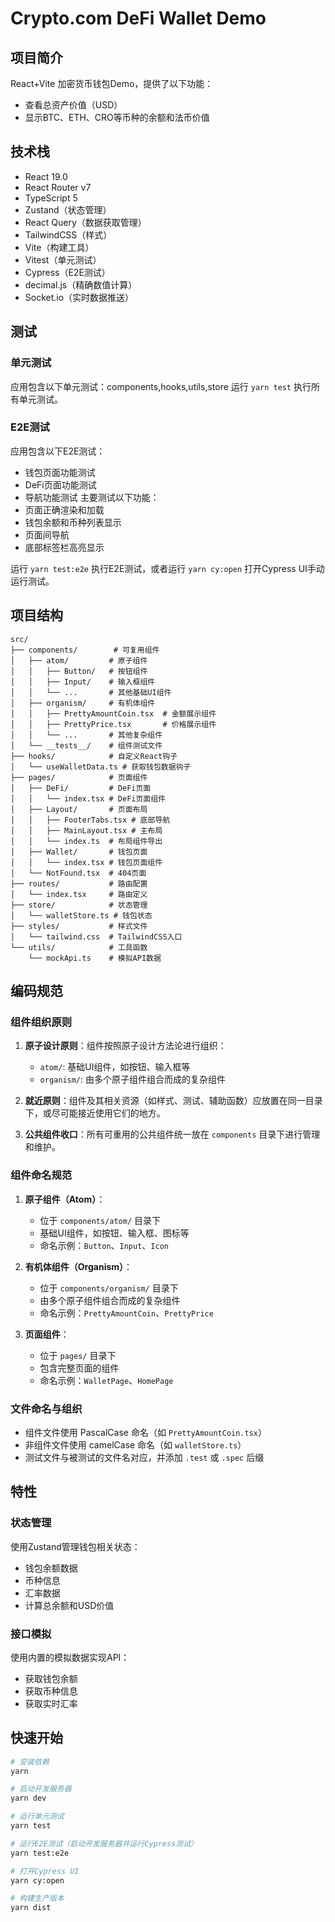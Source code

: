 # Crypto.com DeFi Wallet Demo

## 项目简介

React+Vite 加密货币钱包Demo，提供了以下功能：

- 查看总资产价值（USD）
- 显示BTC、ETH、CRO等币种的余额和法币价值

## 技术栈

- React 19.0
- React Router v7
- TypeScript 5
- Zustand（状态管理）
- React Query（数据获取管理）
- TailwindCSS（样式）
- Vite（构建工具）
- Vitest（单元测试）
- Cypress（E2E测试）
- decimal.js（精确数值计算）
- Socket.io（实时数据推送）

## 测试

### 单元测试

应用包含以下单元测试：components,hooks,utils,store
运行 `yarn test` 执行所有单元测试。

### E2E测试

应用包含以下E2E测试：

- 钱包页面功能测试
- DeFi页面功能测试
- 导航功能测试
  主要测试以下功能：
- 页面正确渲染和加载
- 钱包余额和币种列表显示
- 页面间导航
- 底部标签栏高亮显示

运行 `yarn test:e2e` 执行E2E测试，或者运行 `yarn cy:open` 打开Cypress UI手动运行测试。

## 项目结构

```
src/
├── components/        # 可复用组件
│   ├── atom/         # 原子组件
│   │   ├── Button/   # 按钮组件
│   │   ├── Input/    # 输入框组件
│   │   └── ...       # 其他基础UI组件
│   ├── organism/     # 有机体组件
│   │   ├── PrettyAmountCoin.tsx  # 金额展示组件
│   │   ├── PrettyPrice.tsx       # 价格展示组件
│   │   └── ...       # 其他复杂组件
│   └── __tests__/    # 组件测试文件
├── hooks/            # 自定义React钩子
│   └── useWalletData.ts # 获取钱包数据钩子
├── pages/            # 页面组件
│   ├── DeFi/         # DeFi页面
│   │   └── index.tsx # DeFi页面组件
│   ├── Layout/       # 页面布局
│   │   ├── FooterTabs.tsx # 底部导航
│   │   ├── MainLayout.tsx # 主布局
│   │   └── index.ts  # 布局组件导出
│   ├── Wallet/       # 钱包页面
│   │   └── index.tsx # 钱包页面组件
│   └── NotFound.tsx  # 404页面
├── routes/           # 路由配置
│   └── index.tsx     # 路由定义
├── store/            # 状态管理
│   └── walletStore.ts # 钱包状态
├── styles/           # 样式文件
│   └── tailwind.css  # TailwindCSS入口
└── utils/            # 工具函数
    └── mockApi.ts    # 模拟API数据
```

## 编码规范

### 组件组织原则

1. **原子设计原则**：组件按照原子设计方法论进行组织：

   - `atom/`: 基础UI组件，如按钮、输入框等
   - `organism/`: 由多个原子组件组合而成的复杂组件

2. **就近原则**：组件及其相关资源（如样式、测试、辅助函数）应放置在同一目录下，或尽可能接近使用它们的地方。

3. **公共组件收口**：所有可重用的公共组件统一放在 `components` 目录下进行管理和维护。

### 组件命名规范

1. **原子组件（Atom）**：

   - 位于 `components/atom/` 目录下
   - 基础UI组件，如按钮、输入框、图标等
   - 命名示例：`Button`、`Input`、`Icon`

2. **有机体组件（Organism）**：

   - 位于 `components/organism/` 目录下
   - 由多个原子组件组合而成的复杂组件
   - 命名示例：`PrettyAmountCoin`、`PrettyPrice`

3. **页面组件**：
   - 位于 `pages/` 目录下
   - 包含完整页面的组件
   - 命名示例：`WalletPage`、`HomePage`

### 文件命名与组织

- 组件文件使用 PascalCase 命名（如 `PrettyAmountCoin.tsx`）
- 非组件文件使用 camelCase 命名（如 `walletStore.ts`）
- 测试文件与被测试的文件名对应，并添加 `.test` 或 `.spec` 后缀

## 特性

### 状态管理

使用Zustand管理钱包相关状态：

- 钱包余额数据
- 币种信息
- 汇率数据
- 计算总余额和USD价值

### 接口模拟

使用内置的模拟数据实现API：

- 获取钱包余额
- 获取币种信息
- 获取实时汇率

## 快速开始

```bash
# 安装依赖
yarn

# 启动开发服务器
yarn dev

# 运行单元测试
yarn test

# 运行E2E测试（启动开发服务器并运行Cypress测试）
yarn test:e2e

# 打开Cypress UI
yarn cy:open

# 构建生产版本
yarn dist
```
